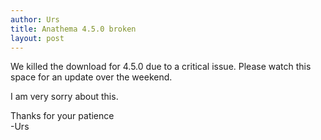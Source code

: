 ```yaml
---
author: Urs
title: Anathema 4.5.0 broken
layout: post
---
```


We killed the download for 4.5.0 due to a critical issue.
Please watch this space for an update over the weekend.

I am very sorry about this.

Thanks for your patience  
-Urs